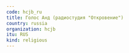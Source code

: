 ```yaml
---
code: hcjb_ru
title: Голос Анд (радиостудия "Откровение") 
country: russia
organization: hcjb
itu: RUS
kind: religious
---
```

